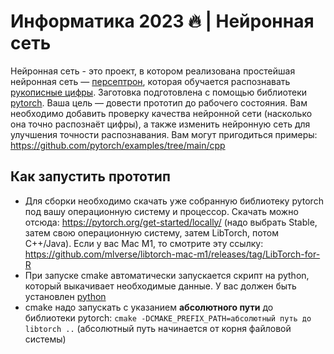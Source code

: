 # Информатика 2023 🔥 | Нейронная сеть

Нейронная сеть - это проект, в котором реализована простейшая нейронная сеть — [персептрон](https://wiki.loginom.ru/articles/multilayered-perceptron.html), которая обучается распознавать [рукописные цифры](http://yann.lecun.com/exdb/mnist/). Заготовка подготовлена с помощью библиотеки [pytorch](https://pytorch.org/get-started/locally/). Ваша цель — довести прототип до рабочего состояния. Вам необходимо добавить проверку качества нейронной сети (насколько она точно распознаёт цифры), а также изменить нейронную сеть для улучшения точности распознавания. Вам могут пригодиться примеры: https://github.com/pytorch/examples/tree/main/cpp

## Как запустить прототип
- Для сборки необходимо скачать уже собранную библиотеку pytorch под вашу операционную систему и процессор. Скачать можно отсюда: https://pytorch.org/get-started/locally/ (надо выбрать Stable, затем свою операционную систему, затем LibTorch, потом C++/Java). Если у вас Mac M1, то смотрите эту ссылку: https://github.com/mlverse/libtorch-mac-m1/releases/tag/LibTorch-for-R
- При запуске cmake автоматически запускается скрипт на python, который выкачивает необходимые данные. У вас должен быть установлен [python](https://www.python.org)
- cmake надо запускать с указанием **абсолютного пути** до библиотеки pytorch: `cmake -DCMAKE_PREFIX_PATH=абсолютный путь до libtorch ..` (абсолютный путь начинается от корня файловой системы)
